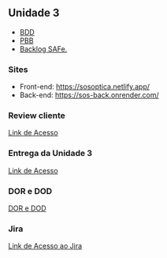 ## Unidade 3

- [BDD](/2023.1-SOSOptica/BDD/)
- [PBB](/2023.1-SOSOptica/PBB/)
- [Backlog SAFe.](/2023.1-SOSOptica/BacklogSAFe/)

### Sites

- Front-end: <https://sosoptica.netlify.app/>
- Back-end: <https://sos-back.onrender.com/>

### Review cliente

[Link de Acesso](https://www.youtube.com/watch?v=eFFUWe-W2lU)

### Entrega da Unidade 3

[Link de Acesso](https://youtu.be/ufE5xWbJzMw)

### DOR e DOD

[DOR e DOD](../DOR&DOD.md)

### Jira

[Link de Acesso ao Jira](https://talesrodriguesgoncalves98.atlassian.net/jira/software/projects/SOS/boards/1)
